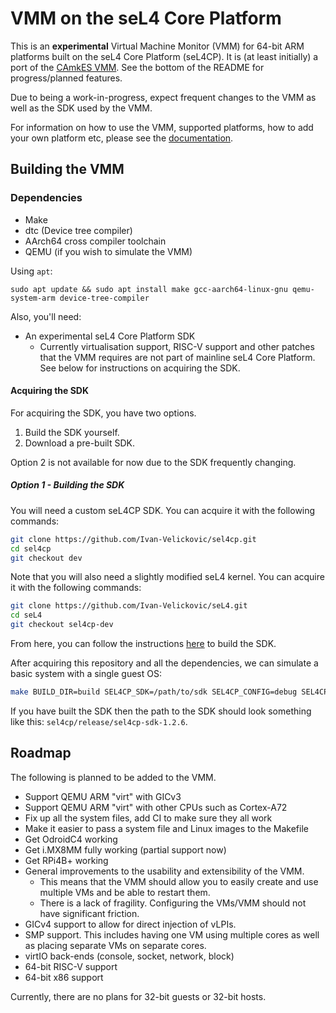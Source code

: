 # VMM on the seL4 Core Platform

This is an **experimental** Virtual Machine Monitor (VMM) for 64-bit ARM platforms
built on the seL4 Core Platform (seL4CP). It is (at least initially) a port of the
[CAmkES VMM](https://github.com/sel4/camkes-vm-examples).
See the bottom of the README for progress/planned features.

Due to being a work-in-progress, expect frequent changes to the VMM as well as the SDK used by the VMM.

For information on how to use the VMM, supported platforms, how to add your own platform etc, please see the [documentation](docs/README.md).

## Building the VMM

### Dependencies

* Make
* dtc (Device tree compiler)
* AArch64 cross compiler toolchain
* QEMU (if you wish to simulate the VMM)

Using `apt`:

`sudo apt update && sudo apt install make gcc-aarch64-linux-gnu qemu-system-arm device-tree-compiler`

Also, you'll need:
* An experimental seL4 Core Platform SDK
    * Currently virtualisation support, RISC-V support and other patches that
      the VMM requires are not part of mainline seL4 Core Platform. See below
      for instructions on acquiring the SDK.

#### Acquiring the SDK

For acquiring the SDK, you have two options.

1. Build the SDK yourself.
2. Download a pre-built SDK.

Option 2 is not available for now due to the SDK frequently changing.

##### Option 1 - Building the SDK

You will need a custom seL4CP SDK. You can acquire it with the following commands:
```sh
git clone https://github.com/Ivan-Velickovic/sel4cp.git
cd sel4cp
git checkout dev
```

Note that you will also need a slightly modified seL4 kernel. You can acquire it with the following commands:
```sh
git clone https://github.com/Ivan-Velickovic/seL4.git
cd seL4
git checkout sel4cp-dev
```

From here, you can follow the instructions [here](https://github.com/Ivan-Velickovic/sel4cp/tree/dev) to build the SDK.

After acquiring this repository and all the dependencies, we can simulate a basic system with a single guest OS:
```sh
make BUILD_DIR=build SEL4CP_SDK=/path/to/sdk SEL4CP_CONFIG=debug SEL4CP_BOARD=qemu_arm_virt_hyp SYSTEM=simple.system run
```

If you have built the SDK then the path to the SDK should look something like this: `sel4cp/release/sel4cp-sdk-1.2.6`.

## Roadmap

The following is planned to be added to the VMM.

* Support QEMU ARM "virt" with GICv3
* Support QEMU ARM "virt" with other CPUs such as Cortex-A72
* Fix up all the system files, add CI to make sure they all work
* Make it easier to pass a system file and Linux images to the Makefile
* Get OdroidC4 working
* Get i.MX8MM fully working (partial support now)
* Get RPi4B+ working
* General improvements to the usability and extensibility of the VMM.
    * This means that the VMM should allow you to easily create and use multiple VMs and be able to restart them.
    * There is a lack of fragility. Configuring the VMs/VMM should not have significant friction.
* GICv4 support to allow for direct injection of vLPIs.
* SMP support. This includes having one VM using multiple cores
  as well as placing separate VMs on separate cores.
* virtIO back-ends (console, socket, network, block)
* 64-bit RISC-V support
* 64-bit x86 support

Currently, there are no plans for 32-bit guests or 32-bit hosts.
